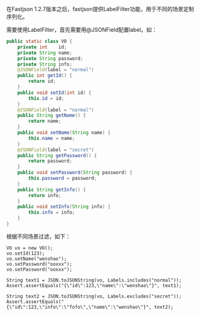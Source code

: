 在Fastjson 1.2.7版本之后，fastjson提供LabelFilter功能，用于不同的场景定制序列化。

需要使用LabelFilter，首先需要用@JSONField配置label。如：
```java
public static class VO {
    private int    id;
    private String name;
    private String password;
    private String info;
    @JSONField(label = "normal")
    public int getId() {
        return id;
    }
    public void setId(int id) {
        this.id = id;
    }
    @JSONField(label = "normal")
    public String getName() {
        return name;
    }
    public void setName(String name) {
        this.name = name;
    }
    @JSONField(label = "secret")
    public String getPassword() {
        return password;
    }
    public void setPassword(String password) {
        this.password = password;
    }
    public String getInfo() {
        return info;
    }   
    public void setInfo(String info) {
        this.info = info;
    }
}
```
根据不同场景过滤，如下：

    VO vo = new VO();
    vo.setId(123);
    vo.setName("wenshao");
    vo.setPassword("ooxxx");
    vo.setPassword("ooxxx");

    String text1 = JSON.toJSONString(vo, Labels.includes("normal"));
    Assert.assertEquals("{\"id\":123,\"name\":\"wenshao\"}", text1);

    String text2 = JSON.toJSONString(vo, Labels.excludes("secret"));
    Assert.assertEquals("{\"id\":123,\"info\":\"fofo\",\"name\":\"wenshao\"}", text2);
